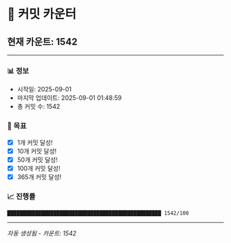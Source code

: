 # 🔢 커밋 카운터

## 현재 카운트: 1542

---

### 📊 정보
- 시작일: 2025-09-01
- 마지막 업데이트: 2025-09-01 01:48:59
- 총 커밋 수: 1542

### 🎯 목표
- [x] 1개 커밋 달성!
- [x] 10개 커밋 달성!
- [x] 50개 커밋 달성!
- [x] 100개 커밋 달성!
- [x] 365개 커밋 달성!

### 📈 진행률
```
██████████████████████████████████████████████████ 1542/100
```

---
*자동 생성됨 - 카운트: 1542*
